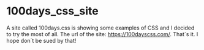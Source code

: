 # 100days_css_site
A site called 100days.css is showing some examples of CSS and I decided to try the most of all. The url of the site: https://100dayscss.com/.
That´s it. I hope don´t be sued by that!
